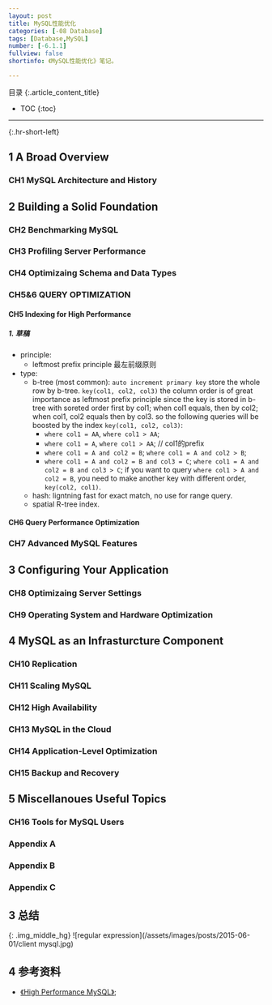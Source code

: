 ```yaml
---
layout: post
title: MySQL性能优化
categories: [-08 Database]
tags: [Database,MySQL]
number: [-6.1.1]
fullview: false
shortinfo: 《MySQL性能优化》笔记。

---
```

目录
{:.article_content_title}


* TOC
{:toc}

---
{:.hr-short-left}

## 1 A Broad Overview ##

### CH1 MySQL Architecture and History

## 2 Building a Solid Foundation

### CH2 Benchmarking MySQL

### CH3 Profiling Server Performance

### CH4 Optimizaing Schema and Data Types




### CH5&6 QUERY OPTIMIZATION

#### CH5 Indexing for High Performance

##### 1. 草稿

- principle: 
    - leftmost prefix principle 最左前缀原则
- type:
    - b-tree (most common): `auto increment primary key` store the whole row by b-tree. `key(col1, col2, col3)` the column order is of great importance as leftmost prefix principle since the key is stored in b-tree with soreted order first by col1; when col1 equals, then by col2; when col1, col2 equals then by col3. so the following queries will be boosted by the index `key(col1, col2, col3)`:
        - `where col1 = AA`, `where col1 > AA`;
        - `where col1 = A`, `where col1 > AA`; // col1的prefix
        - `where col1 = A and col2 = B`; `where col1 = A and col2 > B`;
        - `where col1 = A and col2 = B and col3 = C`; `where col1 = A and col2 = B and col3 > C`; 
    if you want to query `where col1 > A and col2 = B`, you need to make another key with different order, `key(col2, col1)`.
    - hash: ligntning fast for exact match, no use for range query.
    - spatial R-tree index.

#### CH6 Query Performance Optimization








### CH7 Advanced MySQL Features

## 3 Configuring Your Application

### CH8 Optimizaing Server Settings

### CH9 Operating System and Hardware Optimization

## 4 MySQL as an Infrasturcture Component

### CH10 Replication

### CH11 Scaling MySQL

### CH12 High Availability

### CH13 MySQL in the Cloud

### CH14 Application-Level Optimization

### CH15 Backup and Recovery

## 5 Miscellanoues Useful Topics

### CH16 Tools for MySQL Users

### Appendix A

### Appendix B

### Appendix C

## 3 总结 ##



{: .img_middle_hg}
![regular expression](/assets/images/posts/2015-06-01/client mysql.jpg)


## 4 参考资料 ##
- [《High Performance MySQL》](https://book.douban.com/subject/10443458/);





